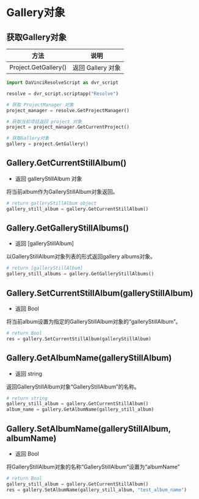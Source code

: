 # Gallery对象

## 获取Gallery对象

| 方法                   | 说明            |
|----------------------|---------------|
| Project.GetGallery() | 返回 Gallery 对象 |

```python
import DaVinciResolveScript as dvr_script

resolve = dvr_script.scriptapp("Resolve")

# 获取 ProjectManager 对象
project_manager = resolve.GetProjectManager()

# 获取当前项目返回 project 对象
project = project_manager.GetCurrentProject()

# 获取Gallery对象
gallery = project.GetGallery()

```

## Gallery.GetCurrentStillAlbum()

- 返回 galleryStillAlbum 对象

将当前album作为GalleryStillAlbum对象返回。

```python
# return galleryStillAlbum object
gallery_still_album = gallery.GetCurrentStillAlbum()
```

## Gallery.GetGalleryStillAlbums()

- 返回 [galleryStillAlbum]

以GalleryStillAlbum对象列表的形式返回gallery albums对象。

```python
# return [galleryStillAlbum]
gallery_still_albums = gallery.GetGalleryStillAlbums()
```

## Gallery.SetCurrentStillAlbum(galleryStillAlbum)

- 返回 Bool

将当前album设置为指定的GalleryStillAlbum对象的“galleryStillAlbum”。

```python
# return Bool
res = gallery.SetCurrentStillAlbum(galleryStillAlbum)
```

## Gallery.GetAlbumName(galleryStillAlbum)

- 返回 string

返回GalleryStillAlbum对象“GalleryStillAlbum”的名称。

```python
# return string
gallery_still_album = gallery.GetCurrentStillAlbum()
album_name = gallery.GetAlbumName(gallery_still_album)
```

## Gallery.SetAlbumName(galleryStillAlbum, albumName)

- 返回 Bool

将GalleryStillAlbum对象的名称“GalleryStillAlbum”设置为“albumName”

```python
# return Bool
gallery_still_album = gallery.GetCurrentStillAlbum()
res = gallery.SetAlbumName(gallery_still_album, "test_album_name")
```
